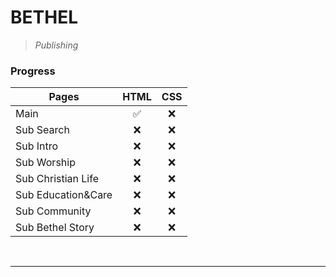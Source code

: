 **BETHEL**
==========
> _Publishing_


### **Progress**

Pages | HTML | CSS
------|------|-----
Main | <center>✅</center> | <center>❌</center>
Sub Search | <center>❌</center> | <center>❌</center>
Sub Intro | <center>❌</center> | <center>❌</center>
Sub Worship | <center>❌</center> | <center>❌</center>
Sub Christian Life | <center>❌</center> | <center>❌</center>
Sub Education&Care | <center>❌</center> | <center>❌</center>
Sub Community | <center>❌</center> | <center>❌</center>
Sub Bethel Story | <center>❌</center> | <center>❌</center>

<br>

-------------------------

